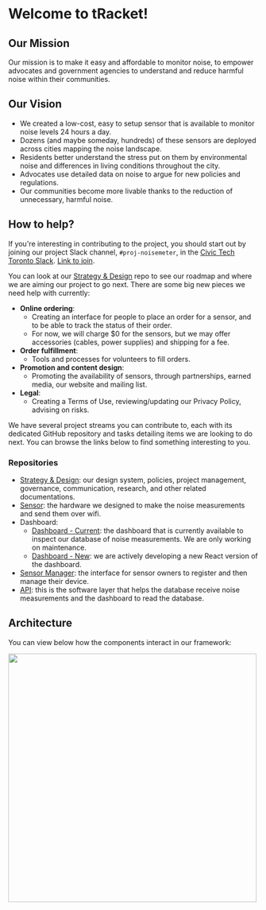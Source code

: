 # Welcome to tRacket!

## Our Mission

Our mission is to make it easy and affordable to monitor noise, to empower advocates and government agencies to understand and reduce harmful noise within their communities.

## Our Vision

- We created a low-cost, easy to setup sensor that is available to monitor noise levels 24 hours a day.
- Dozens (and maybe someday, hundreds) of these sensors are deployed across cities mapping the noise landscape.
- Residents better understand the stress put on them by environmental noise and differences in living conditions throughout the city.
- Advocates use detailed data on noise to argue for new policies and regulations.
- Our communities become more livable thanks to the reduction of unnecessary, harmful noise.


## How to help?

If you're interesting in contributing to the project, you should start out by joining our project Slack channel, `#proj-noisemeter`, in the [Civic Tech Toronto Slack](https://civictechto.slack.com/). [Link to join](https://link.civictech.ca/join).

You can look at our [Strategy & Design](https://github.com/CivicTechTO/tRacket-strategy-design) repo to see our roadmap and where we are aiming our project to go next. There are some big new pieces we need help with currently:
- **Online ordering**: 
  - Creating an interface for people to place an order for a sensor, and to be able to track the status of their order. 
  - For now, we will charge $0 for the sensors, but we may offer accessories (cables, power supplies) and shipping for a fee. 
- **Order fulfillment**: 
  - Tools and processes for volunteers to fill orders.
- **Promotion and content design**: 
  - Promoting the availability of sensors, through partnerships, earned media, our website and mailing list.
- **Legal**:
  - Creating a Terms of Use, reviewing/updating our Privacy Policy, advising on risks.

We have several project streams you can contribute to, each with its dedicated GitHub repository and tasks detailing items we are looking to do next. You can browse the links below to find something interesting to you.

### Repositories

- [Strategy & Design](https://github.com/CivicTechTO/tRacket-strategy-design): our design system, policies, project management, governance, communication, research, and other related documentations.
- [Sensor](https://github.com/CivicTechTO/proj-noisemeter-device): the hardware we designed to make the noise measurements and send them over wifi.
- Dashboard:
  - [Dashboard - Current](https://github.com/CivicTechTO/tRacket-dashboard): the dashboard that is currently available to inspect our database of noise measurements. We are only working on maintenance.
  - [Dashboard - New](https://github.com/CivicTechTO/tRacket-dashboard-react): we are actively developing a new React version of the dashboard.
- [Sensor Manager](https://github.com/CivicTechTO/tRacket-sensor-manager): the interface for sensor owners to register and then manage their device.
- [API](https://github.com/CivicTechTO/tRacket-api): this is the software layer that helps the database receive noise measurements and the dashboard to read the database.

## Architecture

You can view below how the components interact in our framework:

<img src="https://tracket.info/wp-content/uploads/2024/07/tracket-architecture.png" width="500"/>

